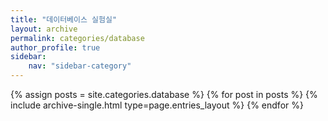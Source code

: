 ```yaml
---
title: "데이터베이스 실험실"
layout: archive
permalink: categories/database
author_profile: true
sidebar:                  
    nav: "sidebar-category"
---
```


{% assign posts = site.categories.database %}
{% for post in posts %} {% include archive-single.html type=page.entries_layout %} {% endfor %}

